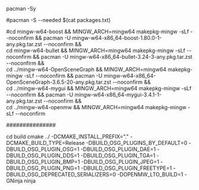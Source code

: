 pacman -Sy#pacman -S --needed $(cat packages.txt) #cd mingw-w64-boost && MINGW_ARCH=mingw64 makepkg-mingw -sLf --noconfirm && pacman -U mingw-w64-x86_64-boost-1.80.0-1-any.pkg.tar.zst --noconfirm && \cd mingw-w64-bullet && MINGW_ARCH=mingw64 makepkg-mingw -sLf --noconfirm && pacman -U mingw-w64-x86_64-bullet-3.24-3-any.pkg.tar.zst --noconfirm && \cd ../mingw-w64-OpenSceneGraph && MINGW_ARCH=mingw64 makepkg-mingw -sLf --noconfirm && 	pacman -U mingw-w64-x86_64-OpenSceneGraph-3.6.5-20-any.pkg.tar.zst --noconfirm && \cd ../mingw-w64-mygui && MINGW_ARCH=mingw64 makepkg-mingw -sLf --noconfirm && pacman -U mingw-w64-x86_64-mygui-3.4.1-1-any.pkg.tar.zst --noconfirm && \cd ../mingw-w64-openmw && MINGW_ARCH=mingw64 makepkg-mingw -sLf --noconfirm###############cd buildcmake ../ -DCMAKE_INSTALL_PREFIX="." -DCMAKE_BUILD_TYPE=Release -DBUILD_OSG_PLUGINS_BY_DEFAULT=0 -DBUILD_OSG_PLUGIN_OSG=1 -DBUILD_OSG_PLUGIN_DAE=1 -DBUILD_OSG_PLUGIN_DDS=1 -DBUILD_OSG_PLUGIN_TGA=1 -DBUILD_OSG_PLUGIN_BMP=1 -DBUILD_OSG_PLUGIN_JPEG=1 -DBUILD_OSG_PLUGIN_PNG=1 -DBUILD_OSG_PLUGIN_FREETYPE=1 -DBUILD_OSG_DEPRECATED_SERIALIZERS=0 -DOPENMW_LTO_BUILD=1 -GNinjaninja